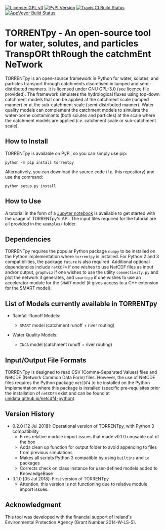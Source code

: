 [![License: GPL v3](https://img.shields.io/badge/License-GPL%20v3-blue.svg)](https://www.gnu.org/licenses/gpl-3.0)
[![PyPI Version](https://badge.fury.io/py/torrentpy.svg)](https://pypi.python.org/pypi/torrentpy)
[![Travis CI Build Status](https://www.travis-ci.org/ThibHlln/torrentpy.svg?branch=master)](https://www.travis-ci.org/ThibHlln/torrentpy)
[![AppVeyor Build Status](https://ci.appveyor.com/api/projects/status/github/ThibHlln/torrentpy?branch=master&svg=true)](https://ci.appveyor.com/project/ThibHlln/torrentpy)


# TORRENTpy - An open-source tool for water, solutes, and particles TranspORt thRough the catchmEnt NeTwork

TORRENTpy is an open-source framework in Python for water, solutes, and particles transport through catchments discretised in lumped and semi-distributed manners. It is licensed under GNU GPL-3.0 (see [licence file](LICENCE.md) provided). The framework simulates the hydrological fluxes using top-down catchment models that can be applied at the catchment scale (lumped manner) or at the sub-catchment scale (semi-distributed manner). Water quality models can complement the catchment models to simulate the water-borne contaminants (both solutes and particles) at the scale where the catchment models are applied (*i.e.* catchment scale or sub-catchment scale).

## How to Install

TORRENTpy is available on PyPI, so you can simply use pip:

    python -m pip install torrentpy

Alternatively, you can download the source code (*i.e.* this repository) and use the command:

    python setup.py install

## How to Use

A tutorial in the form of a [Jupyter notebook](examples/api_usage_example.ipynb) is available to get started with the usage of TORRENTpy's API. The input files required for the tutorial are all provided in the `examples/` folder.

## Dependencies

TORRENTpy requires the popular Python package `numpy` to be installed on the Python implementation where `torrentpy` is installed. For Python 2 and 3 compatibilities, the package `future` is also required.
Additional optional dependencies include `netCDF4` if one wishes to use NetCDF files as input and/or output, `graphviz` if one wishes to use the utility `connectivity.py` and plot the network it generates, and `smartcpp` if one wishes to use an accelerator module for the `SMART` model (it gives access to a C++ extension for the SMART model).

## List of Models currently available in TORRENTpy

* Rainfall-Runoff Models:
	* `SMART` model (catchment runoff + river routing)

* Water Quality Models:
	* `INCA` model (catchment runoff + river routing)

## Input/Output File Formats

TORRENTpy is designed to read CSV (Comma-Separated Values) files and NetCDF (Network Common Data Form) files. However, the use of NetCDF files requires the Python package `netCDF4` to be installed on the Python implementation where this package is installed (specific pre-requisites prior the installation of `netCDF4` exist and can be found at [unidata.github.io/netcdf4-python](http://unidata.github.io/netcdf4-python/)).

## Version History

* 0.2.0 [12 Jul 2018]: Operational version of TORRENTpy, with Python 3 compatibility
	* Fixes relative module import issues that made v0.1.0 unusable out of the box
	* Adds clean up function for output folder to avoid appending to files from previous simulations
	* Makes all scripts Python 3 compatible by using `builtins` and `io` packages
	* Corrects check on class instance for user-defined models added to KnowledgeBase
* 0.1.0 [05 Jul 2018]: First version of TORRENTpy
	* Attention, this version is not functioning due to relative module import issues.

## Acknowledgment

This tool was developed with the financial support of Ireland's Environmental Protection Agency (Grant Number 2014-W-LS-5).
